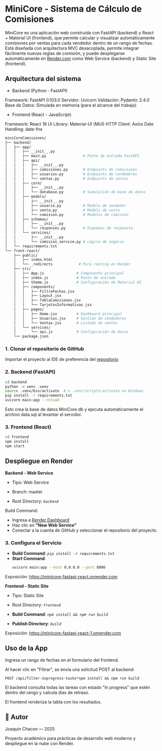 # MiniCore - Sistema de Cálculo de Comisiones

MiniCore es una aplicación web construida con FastAPI (backend) y React + Material UI (frontend), que permite calcular y visualizar automáticamente comisiones por ventas para cada vendedor dentro de un rango de fechas. 
Está diseñada con arquitectura MVC desacoplada, permite integrar fácilmente nuevas reglas de comisión, y puede desplegarse automáticamente en [Render.com](https://render.com) como Web Service (backend) y Static Site (frontend).

## Arquitectura del sistema
- Backend (Python - FastAPI)

Framework: FastAPI 0.103.0
Servidor: Uvicorn
Validación: Pydantic 2.4.0
Base de Datos: Simulada en memoria (para el alcance del trabajo)

- Frontend (React - JavaScript)

Framework: React 18
UI Library: Material-UI (MUI)
HTTP Client: Axios
Date Handling: date-fns

```bash
miniCoreComisiones/
├── backend/
│   ├── app/
│   │   ├── __init__.py
│   │   ├── main.py                 # Punto de entrada FastAPI
│   │   ├── api/
│   │   │   ├── __init__.py
│   │   │   ├── comisiones.py       # Endpoints de comisiones
│   │   │   ├── usuarios.py         # Endpoints de vendedores
│   │   │   └── ventas.py           # Endpoints de ventas
│   │   ├── core/
│   │   │   ├── __init__.py
│   │   │   └── database.py         # Simulación de base de datos
│   │   ├── models/
│   │   │   ├── __init__.py
│   │   │   ├── usuario.py          # Modelo de vendedor
│   │   │   ├── venta.py            # Modelo de venta
│   │   │   └── comision.py         # Modelos de comisión
│   │   ├── schemas/
│   │   │   ├── __init__.py
│   │   │   └── responses.py        # Esquemas de respuesta
│   │   └── services/
│   │       ├── __init__.py
│   │       └── comision_service.py # Lógica de negocio
│   └── requirements.txt
└── front-react/
    ├── public/
    │   ├── index.html
    │   └── _redirects            # Para routing en Render
    ├── src/
    │   ├── App.js               # Componente principal
    │   ├── index.js             # Punto de entrada
    │   ├── theme.js             # Configuración de Material-UI
    │   ├── components/
    │   │   ├── FiltroFechas.jsx
    │   │   ├── Layout.jsx
    │   │   ├── TablaComisiones.jsx
    │   │   └── TarjetasInformativas.jsx
    │   ├── pages/
    │   │   ├── Home.jsx         # Dashboard principal
    │   │   ├── Usuarios.jsx     # Gestión de vendedores
    │   │   └── Ventas.jsx       # Listado de ventas
    │   └── services/
    │       └── api.js           # Configuración de Axios
    └── package.json         
```


### 1. Clonar el repositorio de GitHub
Importar el proyecto al IDE de preferencia del [repositorio](https://github.com/joaquincgp/Mini-Core-Comisiones.git)

### 2. Backend (FastAPI)
```bash
cd backend
python -m venv .venv
source .venv/bin/activate  # o .venv\Scripts\activate en Windows
pip install -r requirements.txt
uvicorn main:app --reload
```

Esto crea la base de datos MiniCore.db y ejecuta automáticamente el archivo data.sql al levantar el servidor.

### 3. Frontend (React)
```bash
cd frontend
npm install
npm start 

```
## Despliegue en Render

**Backend - Web Service**

- Tipo: Web Service

- Branch: master

- Root Directory: *`backend`*

Build Command:
- Ingresa a [Render Dashboard](https://dashboard.render.com/)
- Haz clic en **"New Web Service"**
- Conectar a la cuenta de GitHub y seleccionar el repositorio del proyecto.

### 3. Configura el Servicio

- **Build Command**: *`pip install -r requirements.txt`*
- **Start Command**:  
  ```bash
  uvicorn main:app --host 0.0.0.0 --port 8000
    ```

Exposición: https://minicore-fastapi-react.onrender.com


**Frontend - Static Site**

- Tipo: Static Site

- Root Directory: *`frontend`*

- **Build Command**:  *`npm install && npm run build`*
- **Publish Directory**: *`build`*

Exposición: https://minicore-fastapi-react-1.onrender.com
 
## Uso de la App

Ingresa un rango de fechas en el formulario del frontend.

Al hacer clic en "Filtrar", se envía una solicitud POST al backend:

`POST /api/filter-inprogress-tasks*npm install && npm run build`

El backend consulta todas las tareas con estado "In progress" que estén dentro del rango y calcula días de retraso.

El frontend renderiza la tabla con los resultados.

## 👨 Autor

Joaquin Chacon — 2025

Proyecto académico para prácticas de desarrollo web moderno y despliegue en la nube con Render.
